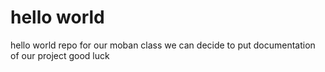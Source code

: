 # hello world
hello world repo for our moban class
we can decide to put documentation of our project
good luck
